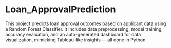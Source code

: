 # Loan_ApprovalPrediction
This project predicts loan approval outcomes based on applicant data using a Random Forest Classifier. It includes data preprocessing, model training, accuracy evaluation, and an auto-generated dashboard for data visualization, mimicking Tableau-like insights — all done in Python.
